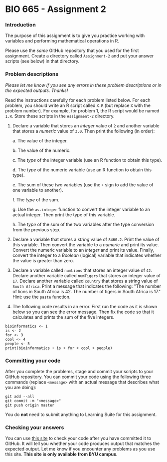 # BIO 665 - Assignment 2

### Introduction

The purpose of this assignment is to give you practice working with variables and performing mathematical operations in R.

Please use the *same* GitHub repository that you used for the first assignment. Create a directory called `Assignment-2` and put your answer scripts (see below) in that directory.

### Problem descriptions

*Please let me know if you see any errors in these problem descriptions or in the expected outputs. Thanks!*

Read the instructions carefully for each problem listed below. For each problem, you should write an R script called `X.R` (but replace `X` with the problem number). For example, for problem 1, the R script would be named `1.R`. Store these scripts in the `Assignment-2` directory.

1. Declare a variable that stores an *integer* value of `2` and another variable that stores a *numeric* value of `3.0`. Then print the following (in order):

    a. The value of the integer.

    b. The value of the numeric.
    
    c. The *type* of the integer variable (use an R function to obtain this type).
    
    d. The *type* of the numeric variable (use an R function to obtain this type).
    
    e. The sum of these two variables (use the `+` sign to add the value of one variable to another).
    
    f. The *type* of the sum.
    
    g. Use the `as.integer` function to convert the integer variable to an actual integer. Then print the type of this variable.
    
    h. The *type* of the sum of the two variables after the type conversion from the previous step.

2. Declare a variable that stores a *string* value of `8460.2`. Print the value of this variable. Then convert the variable to a *numeric* and print its value. Convert the numeric variable to an *integer* and print its value. Finally, convert the integer to a *Boolean* (logical) variable that indicates whether the value is greater than zero.

3. Declare a variable called `numLions` that stores an integer value of `42`. Declare another variable called `numTigers` that stores an integer value of `17`. Declare another variable called `country` that stores a string value of `South Africa`. Print a message that indicates the following: "The number of lions in South Africa is 42. The number of tigers in South Africa is 17." Hint: use the `paste` function.

4. The following code results in an error. First run the code as it is shown below so you can see the error message. Then fix the code so that it calculates and prints the sum of the five integers.

```
bioinformatics <- 1
is <- 2
for <- 3
cool <- 4
people <- 5
print(bioinformatics + is + for + cool + people)
```

### Committing your code

After you complete the problems, stage and commit your scripts to your GitHub repository. You can commit your code using the following three commands (replace `<message>` with an actual message that describes what you are doing):

```
git add --all
git commit -m "<message>"
git push origin master
```

You do **not** need to submit anything to Learning Suite for this assignment.

### Checking your answers

You can use [this site](http://bonsai.byu.edu:9000) to check your code after you have committed it to GitHub. It will tell you whether your code produces output that matches the expected output. Let me know if you encounter any problems as you use this site. **This site is only available from BYU campus.**